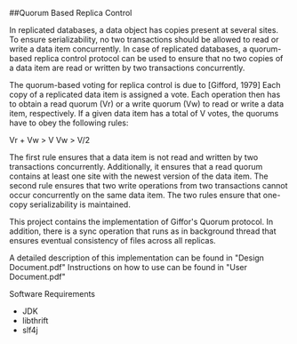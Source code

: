 ##Quorum Based Replica Control

In replicated databases, a data object has copies present at several sites. To ensure serializability, no two transactions should be allowed to read or write a data item concurrently. In case of replicated databases, a quorum-based replica control protocol can be used to ensure that no two copies of a data item are read or written by two transactions concurrently.

The quorum-based voting for replica control is due to [Gifford, 1979] Each copy of a replicated data item is assigned a vote. Each operation then has to obtain a read quorum (Vr) or a write quorum (Vw) to read or write a data item, respectively. If a given data item has a total of V votes, the quorums have to obey the following rules:

Vr + Vw > V
Vw > V/2

The first rule ensures that a data item is not read and written by two transactions concurrently. Additionally, it ensures that a read quorum contains at least one site with the newest version of the data item. The second rule ensures that two write operations from two transactions cannot occur concurrently on the same data item. The two rules ensure that one-copy serializability is maintained.

This project contains the implementation of Giffor's Quorum protocol. In addition, there is a sync operation that runs as in background thread that ensures eventual consistency of files across all replicas.

A detailed description of this implementation can be found in  "Design Document.pdf"
Instructions on how to use can be found in "User Document.pdf"

Software Requirements
- JDK
- libthrift
- slf4j
